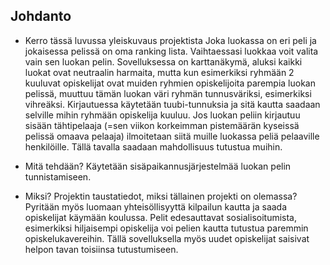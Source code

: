 ## Johdanto

* Kerro tässä luvussa yleiskuvaus projektista
	Joka luokassa on eri peli ja jokaisessa pelissä on oma ranking lista.
	Vaihtaessasi luokkaa voit valita vain sen luokan pelin.
	Sovelluksessa on karttanäkymä, aluksi kaikki luokat ovat neutraalin harmaita,
	mutta kun esimerkiksi ryhmään 2 kuuluvat opiskelijat ovat muiden ryhmien opiskelijoita parempia luokan pelissä,
	muuttuu tämän luokan väri ryhmän tunnusväriksi, esimerkiksi vihreäksi.
	Kirjautuessa käytetään tuubi-tunnuksia ja sitä kautta saadaan selville mihin ryhmään opiskelija kuuluu.
	Jos luokan peliin kirjautuu sisään tähtipelaaja (=sen viikon korkeimman pistemäärän kyseissä pelissä omaava pelaaja)
	ilmoitetaan siitä muille luokassa peliä pelaaville henkilöille.
	Tällä tavalla saadaan mahdollisuus tutustua muihin.

* Mitä tehdään?
	Käytetään sisäpaikannusjärjestelmää luokan pelin tunnistamiseen.
	
* Miksi? Projektin taustatiedot, miksi tällainen projekti on olemassa?  
	Pyritään myös luomaan yhteisöllisyyttä kilpailun kautta ja saada opiskelijat käymään koulussa.
	Pelit edesauttavat sosialisoitumista,
	esimerkiksi hiljaisempi opiskelija voi pelien kautta tutustua paremmin opiskelukavereihin.
	Tällä sovelluksella myös uudet opiskelijat saisivat helpon tavan toisiinsa tutustumiseen.